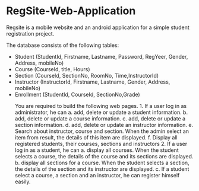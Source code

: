 # RegSite-Web-Application
Regsite is a mobile website and an android application for a simple student registration project.

<p>The database consists of the following tables:
<ul>
  <li>Student (StudentId, Firstname, Lastname, Password, RegYeer, Gender, Address, mobileNo)</li>
  <li>Course (CourseId, title, Hours)</li>
  <li>Section (CourseId, SectionNo, RoomNo, Time,InstructorId)</li> 
  <li>Instructor (InstructorId, Firstname, Lastname, Gender, Address, mobileNo)</li>
  <li>Enrollment (StudentId, CourseId, SectionNo,Grade)</li></p>
  
<p>You are required to build the following web pages. 
1.	If a user log in as administrator, he can
a.	add, delete  or update a student information.
b.	add, delete  or update a course information.
c.	add, delete  or update a section information.
d.	add, delete  or update an instructor information.
e.	Search about instructor, course and section. When the admin select an item from result, the details of this item are displayed.
f.	Display all registered students, their courses, sections and instructors
2.	If a user log in as a student, he can
a.	display all courses. When the student selects a course, the details of the course and its sections are displayed.
b.	display all sections for a course. When the student selects a section, the details of the section and its instructor are displayed.
c.	If a student select a course, a section and an instructor, he can register himself easily. 
</p>
